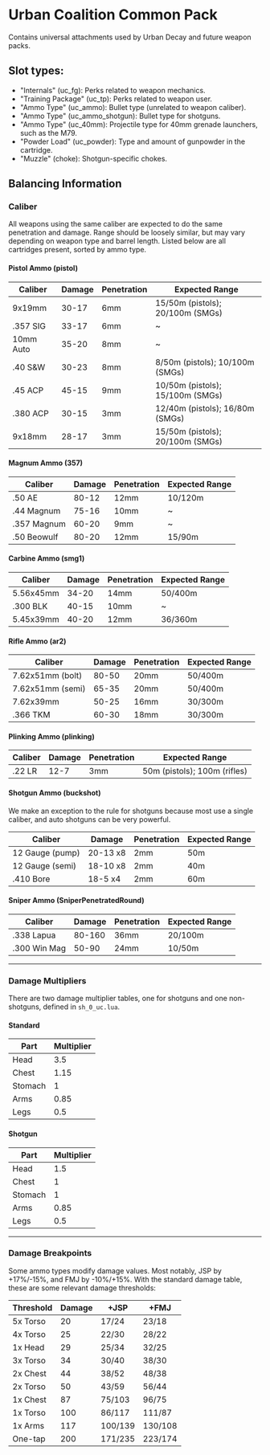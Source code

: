 # Urban Coalition Common Pack

Contains universal attachments used by Urban Decay and future weapon packs.

## Slot types:
- "Internals" (uc_fg): Perks related to weapon mechanics.
- "Training Package" (uc_tp): Perks related to weapon user.
- "Ammo Type" (uc_ammo): Bullet type (unrelated to weapon caliber).
- "Ammo Type" (uc_ammo_shotgun): Bullet type for shotguns.
- "Ammo Type" (uc_40mm): Projectile type for 40mm grenade launchers, such as the M79.
- "Powder Load" (uc_powder): Type and amount of gunpowder in the cartridge.
- "Muzzle" (choke): Shotgun-specific chokes.

## Balancing Information

### Caliber
All weapons using the same caliber are expected to do the same penetration and damage. Range should be loosely similar, but may vary depending on weapon type and barrel length. Listed below are all cartridges present, sorted by ammo type.

#### Pistol Ammo (pistol)
| Caliber     | Damage | Penetration | Expected Range
| ----------- | -----  | ----------- |--------------
| 9x19mm      | 30-17  | 6mm         | 15/50m (pistols); 20/100m (SMGs)
| .357 SIG    | 33-17  | 6mm         | ~
| 10mm Auto   | 35-20  | 8mm         | ~
| .40 S&W     | 30-23  | 8mm         | 8/50m (pistols); 10/100m (SMGs)
| .45 ACP     | 45-15  | 9mm         | 10/50m (pistols); 15/100m (SMGs)
| .380 ACP    | 30-15  | 3mm         | 12/40m (pistols); 16/80m (SMGs)
| 9x18mm      | 28-17  | 3mm         | 15/50m (pistols); 20/100m (SMGs)

#### Magnum Ammo (357)
| Caliber     | Damage | Penetration | Expected Range
| ----------- | -----  | ----------- |--------------
| .50 AE      | 80-12  | 12mm        | 10/120m
| .44 Magnum  | 75-16  | 10mm        | ~
| .357 Magnum | 60-20  | 9mm         | ~
| .50 Beowulf | 80-20  | 12mm        | 15/90m

#### Carbine Ammo (smg1)
| Caliber     | Damage | Penetration | Expected Range
| ----------- | -----  | ----------- |--------------
| 5.56x45mm   | 34-20  | 14mm        | 50/400m
| .300 BLK    | 40-15  | 10mm        | ~
| 5.45x39mm   | 40-20  | 12mm        | 36/360m

#### Rifle Ammo (ar2)
| Caliber            | Damage | Penetration | Expected Range
| -----------------  | ------ |------------ | --------------
| 7.62x51mm (bolt)   | 80-50  | 20mm        | 50/400m
| 7.62x51mm (semi)   | 65-35  | 20mm        | 50/400m
| 7.62x39mm          | 50-25  | 16mm        | 30/300m
| .366 TKM           | 60-30  | 18mm        | 30/300m

#### Plinking Ammo (plinking)
| Caliber     | Damage | Penetration | Expected Range
| ----------- | -----  | ----------- | --------------
| .22 LR      | 12-7   | 3mm         | 50m (pistols); 100m (rifles)

#### Shotgun Ammo (buckshot)
We make an exception to the rule for shotguns because most use a single caliber, and auto shotguns can be very powerful.

| Caliber           | Damage    | Penetration | Expected Range
| ----------------- | --------- | ----------- |--------------
| 12 Gauge (pump)   | 20-13 x8  | 2mm         | 50m
| 12 Gauge (semi)   | 18-10 x8  | 2mm         | 40m
| .410 Bore         | 18-5 x4   | 2mm         | 60m

#### Sniper Ammo (SniperPenetratedRound)
| Caliber      | Damage | Penetration | Expected Range
| ------------ | -----  | ----------- | --------------
| .338 Lapua   | 80-160 | 36mm        | 20/100m
| .300 Win Mag | 50-90  | 24mm        | 10/50m

---
### Damage Multipliers
There are two damage multiplier tables, one for shotguns and one non-shotguns, defined in ``sh_0_uc.lua``.

#### Standard
| Part     | Multiplier |
| -------- | ---------- |
| Head     | 3.5        |
| Chest    | 1.15       |
| Stomach  | 1          |
| Arms     | 0.85       |
| Legs     | 0.5        |

#### Shotgun
| Part     | Multiplier |
| -------- | ---------- |
| Head     | 1.5        |
| Chest    | 1          |
| Stomach  | 1          |
| Arms     | 0.85       |
| Legs     | 0.5        |

---
### Damage Breakpoints
Some ammo types modify damage values. Most notably, JSP by +17%/-15%, and FMJ by -10%/+15%. With the standard damage table, these are some relevant damage thresholds:

| Threshold | Damage | +JSP    | +FMJ    |
| --------- | ------ | ------- | ------- |
| 5x Torso  | 20     | 17/24   | 23/18   |
| 4x Torso  | 25     | 22/30   | 28/22   |
| 1x Head   | 29     | 25/34   | 32/25   |
| 3x Torso  | 34     | 30/40   | 38/30   |
| 2x Chest  | 44     | 38/52   | 48/38   |
| 2x Torso  | 50     | 43/59   | 56/44   |
| 1x Chest  | 87     | 75/103  | 96/75   |
| 1x Torso  | 100    | 86/117  | 111/87  |
| 1x Arms   | 117    | 100/139 | 130/108 |
| One-tap   | 200    | 171/235 | 223/174 |